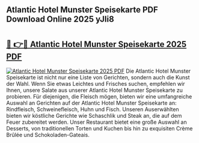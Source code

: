 ## Atlantic Hotel Munster Speisekarte PDF Download Online 2025 yJIi8

# <h2><a href="http://gc8vdw3.nevu.top/?p=Atlantic+Hotel+Munster+Speisekarte">🔗 👉🔴 Atlantic Hotel Munster Speisekarte 2025 PDF</a></h2>

[![Atlantic Hotel Munster Speisekarte 2025 PDF](https://i.imgur.com/dBaPXMq.png)](http://gc8vdw3.nevu.top/?p=Atlantic+Hotel+Munster+Speisekarte)
Die Atlantic Hotel Munster Speisekarte ist nicht nur eine Liste von Gerichten, sondern auch die Kunst der Wahl. Wenn Sie etwas Leichtes und Frisches suchen, empfehlen wir Ihnen, unsere Salate aus unserer Atlantic Hotel Munster Speisekarte zu probieren. Für diejenigen, die Fleisch mögen, bieten wir eine umfangreiche Auswahl an Gerichten auf der Atlantic Hotel Munster Speisekarte an: Rindfleisch, Schweinefleisch, Huhn und Fisch. Unseren Auserwählten bieten wir köstliche Gerichte wie Schaschlik und Steak an, die auf dem Feuer zubereitet werden. Unser Restaurant bietet eine große Auswahl an Desserts, von traditionellen Torten und Kuchen bis hin zu exquisiten Crème Brûlée und Schokoladen-Gateais.
